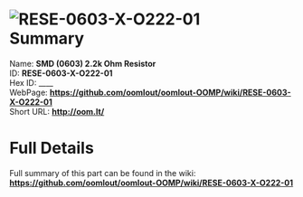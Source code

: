 
![RESE-0603-X-O222-01](https://github.com/oomlout/oomlout-OOMP/blob/master/parts/RESE-0603-X-O222-01/RESE-0603-X-O222-01_420.jpg)   
Summary
=================
  
Name: __SMD (0603) 2.2k Ohm Resistor__    
ID: __RESE-0603-X-O222-01__   
Hex ID: ____   
WebPage: __https://github.com/oomlout/oomlout-OOMP/wiki/RESE-0603-X-O222-01__   
Short URL: __http://oom.lt/__   

Full Details
==========================
Full summary of this part can be found in the wiki:   
__https://github.com/oomlout/oomlout-OOMP/wiki/RESE-0603-X-O222-01__    


